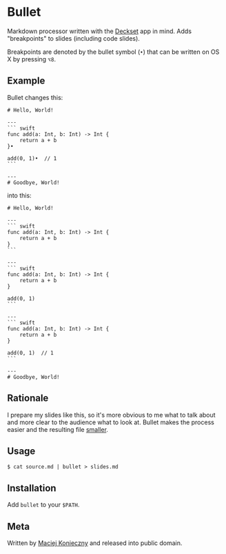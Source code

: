 Bullet
======

Markdown processor written with the [Deckset][] app in mind.  Adds
"breakpoints" to slides (including code slides).

Breakpoints are denoted by the bullet symbol (`•`) that can be written
on OS X by pressing `⌥8`.

  [Deckset]: http://www.decksetapp.com/


Example
-------

Bullet changes this:

    # Hello, World!

    ---
    ``` swift
    func add(a: Int, b: Int) -> Int {
        return a + b
    }•

    add(0, 1)•  // 1
    ```

    ---
    # Goodbye, World!

into this:

    # Hello, World!

    ---
    ``` swift
    func add(a: Int, b: Int) -> Int {
        return a + b
    }
    ```

    ---
    ``` swift
    func add(a: Int, b: Int) -> Int {
        return a + b
    }

    add(0, 1)
    ```

    ---
    ``` swift
    func add(a: Int, b: Int) -> Int {
        return a + b
    }

    add(0, 1)  // 1
    ```

    ---
    # Goodbye, World!


Rationale
---------

I prepare my slides like this, so it's more obvious to me what to talk
about and more clear to the audience what to look at.  Bullet makes the
process easier and the resulting file [smaller][diff].

  [diff]: #TODO


Usage
-----

    $ cat source.md | bullet > slides.md


Installation
------------

Add `bullet` to your `$PATH`.


Meta
----

Written by [Maciej Konieczny](http://narf.pl/) and released into
public domain.
